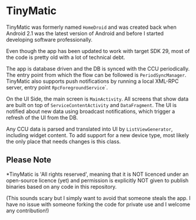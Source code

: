 # TinyMatic

TinyMatic was formerly named `HomeDroid` and was created back when Android 2.1 was the latest version of Android and before I started developing software professionally.

Even though the app has been updated to work with target SDK 29, most of the code is pretty old with a lot of technical debt.

The app is database driven and the DB is synced with the CCU periodically. The entry point from which the flow can be followed is `PeriodSyncManager`.
TinyMatic also supports push notifications by running a local XML-RPC server, entry point `RpcForegroundService`´.

On the UI Side, the main screen is `MainActivity`.
All screens that show data are built on top of `ServiceContentActivity` and `DataFragment`.
The UI is notified about new data using broadcast notifications, which trigger a refresh of the UI from the DB.

Any CCU data is parsed and translated into UI by `ListViewGenerator`, including widget content.
To add support for a new device type, most likely the only place that needs changes is this class.

## Please Note

*TinyMatic is 'All rights reserved', meaning that it is NOT licenced under an open-source licence (yet) and permission is explicitly NOT given to publish binaries based on any code in this repository.

(This sounds scary but I simply want to avoid that someone steals the app. I have no issue with someone forking the code for private use and I welcome any contribution!)
